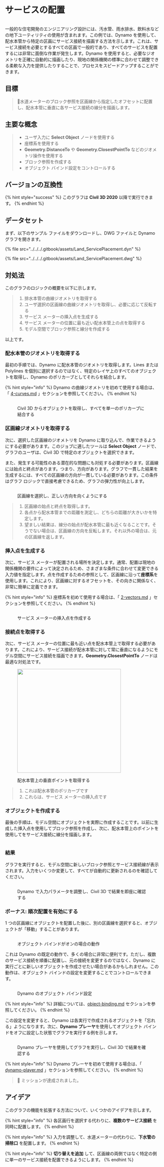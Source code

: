 # サービスの配置

<figure><img src="../../../.gitbook/assets/Land_ServicePlacement_Dynamo (1).gif" alt=""><figcaption></figcaption></figure>

一般的な住宅開発のエンジニアリング設計には、汚水管、雨水排水、飲料水などの地下ユーティリティの使用が含まれます。この例では、Dynamo を使用して、配水本管から特定の区画にサービス接続を描画する方法を示します。これは、サービス接続を必要とするすべての区画で一般的であり、すべてのサービスを配置するには非常に面倒な作業が発生します。Dynamo を使用すると、必要なジオメトリを正確に自動的に描画したり、現地の関係機関の標準に合わせて調整できる柔軟な入力を提供したりすることで、プロセスをスピードアップすることができます。

## 目標

> :dart:水道メーターのブロック参照を区画線から指定したオフセットに配置し、配水本管に垂直に各サービス接続の線分を描画します。

## 主要な概念

> * ユーザ入力に **Select Object** ノードを使用する
> * 座標系を使用する
> * **Geometry.DistanceTo** や **Geometry.ClosestPointTo** などのジオメトリ操作を使用する
> * ブロック参照を作成する
> * オブジェクト バインド設定をコントロールする

## バージョンの互換性

{% hint style="success" %} このグラフは **Civil 3D 2020** 以降で実行できます。 
{% endhint %} 

## データセット

まず、以下のサンプル ファイルをダウンロードし、DWG ファイルと Dynamo グラフを開きます。

{% file src="../../../.gitbook/assets/Land_ServicePlacement.dyn" %}

{% file src="../../../.gitbook/assets/Land_ServicePlacement.dwg" %}

## 対処法

このグラフのロジックの概要を以下に示します。

> 1. 排水本管の曲線ジオメトリを取得する
> 2. ユーザ選択の区画線の曲線ジオメトリを取得し、必要に応じて反転する
> 3. サービス メーターの挿入点を生成する
> 4. サービス メーターの位置に最も近い配水本管上の点を取得する
> 5. モデル空間でブロック参照と線分を作成する

以上です。

### 配水本管のジオメトリを取得する

最初の手順では、Dynamo に配水本管のジオメトリを取得します。Lines または Polylines を個別に選択するのではなく、特定のレイヤ上のすべてのオブジェクトを取得し、Dynamo のポリカーブとしてそれらを結合します。

{% hint style="info" %}
 Dynamo の曲線ジオメトリを初めて使用する場合は、「 [4-curves.md](../../../5\_essential\_nodes\_and\_concepts/5-2\_geometry-for-computational-design/4-curves.md "mention") 」セクションを参照してください。 
{% endhint %} 

<figure><img src="../../../.gitbook/assets/Land_ServicePlacement_DistributionMain (1).png" alt=""><figcaption><p>Civil 3D からオブジェクトを取得し、すべてを単一のポリカーブに結合する</p></figcaption></figure>

### 区画線ジオメトリを取得する

次に、選択した区画線のジオメトリを Dynamo に取り込んで、作業できるようにする必要があります。このジョブに適したツールは **Select Object** ノードで、グラフのユーザは、Civil 3D で特定のオブジェクトを選択できます。

また、発生する可能性のある潜在的な問題にも対処する必要があります。区画線には始点と終点があります。つまり、方向があります。グラフで一貫した結果を生成するには、すべての区画線の方向が一貫している必要があります。この条件はグラフ ロジックで直接考慮できるため、グラフの弾力性が向上します。

<figure><img src="../../../.gitbook/assets/Land_ServicePlacement_Selection (2).png" alt=""><figcaption><p>区画線を選択し、正しい方向を向くようにする</p></figcaption></figure>

> 1. 区画線の始点と終点を取得します。
> 2. 各点から配水本管までの距離を測定し、どちらの距離が大きいかを特定します。
> 3. 望ましい結果は、線分の始点が配水本管に最も近くなることです。そうでない場合は、区画線の方向を反転します。それ以外の場合は、元の区画線を返します。

### 挿入点を生成する

次に、サービス メーターが配置される場所を決定します。通常、配置は現地の関係機関の要件によって決定されるため、さまざまな条件に合わせて変更できる入力値を指定します。点を作成するための参照として、区画線に沿って**座標系**を使用します。これにより、区画線に対するオフセットを、その向きに関係なく、非常に簡単に定義できます。

{% hint style="info" %}
 座標系を初めて使用する場合は、「 [2-vectors.md](../../../5\_essential\_nodes\_and\_concepts/5-2\_geometry-for-computational-design/2-vectors.md "mention") 」セクションを参照してください。 
{% endhint %} 

<figure><img src="../../../.gitbook/assets/Land_ServicePlacement_InsertionPoints.png" alt=""><figcaption><p>サービス メーターの挿入点を作成する</p></figcaption></figure>

### 接続点を取得する

次に、サービス メーターの位置に最も近い点を配水本管上で取得する必要があります。これにより、サービス接続が配水本管に対して常に垂直になるようにモデル空間にサービス接続を描画できます。**Geometry.ClosestPointTo** ノードは最適な対処法です。

<figure><img src="../../../.gitbook/assets/Land_ServicePlacement_GetPerpendicularPoints (1).png" alt="" width="339"><figcaption><p>配水本管上の垂直ポイントを取得する</p></figcaption></figure>

> 1. これは配水本管のポリカーブです
> 2. これらは、サービス メーターの挿入点です

### オブジェクトを作成する

最後の手順は、モデル空間にオブジェクトを実際に作成することです。以前に生成した挿入点を使用してブロック参照を作成し、次に、配水本管上のポイントを使用してをサービス接続に線分を描画します。

<figure><img src="../../../.gitbook/assets/Land_ServicePlacement_CreateObjects.png" alt=""><figcaption></figcaption></figure>

### 結果

グラフを実行すると、モデル空間に新しいブロック参照とサービス接続線が表示されます。入力をいくつか変更して、すべてが自動的に更新されるのを確認してください。

<figure><img src="../../../.gitbook/assets/Land_ServicePlacement_Dynamo (1).gif" alt=""><figcaption><p>Dynamo で入力パラメータを調整し、Civil 3D で結果を即座に確認する</p></figcaption></figure>

### ボーナス: 順次配置を有効にする

1 つの区画線にオブジェクトを配置した後に、別の区画線を選択すると、オブジェクトが「移動」することがあります。

<figure><img src="../../../.gitbook/assets/Land_ServicePlacement_Binding.gif" alt=""><figcaption><p>オブジェクト バインドがオンの場合の動作</p></figcaption></figure>

これは Dynamo の既定の動作で、多くの場合に非常に便利です。ただし、複数のサービス接続を順番に配置し、元の接続を変更するのではなく、Dynamo に実行ごとに新しいオブジェクトを作成させたい場合があるかもしれません。この動作は、オブジェクト バインドの設定を変更することでコントロールできます。

<figure><img src="../../../.gitbook/assets/Land_ServicePlacement_BindingSettings.png" alt=""><figcaption><p>Dynamo のオブジェクト バインド設定</p></figcaption></figure>

{% hint style="info" %}
 詳細については、[object-binding.md](../../advanced-topics/object-binding.md "mention") セクションを参照してください。 
{% endhint %} 

この設定を変更すると、Dynamo は各実行で作成されるオブジェクトを「忘れる」ようになります。次に、**Dynamo プレーヤ**を使用してオブジェクト バインドをオフに設定した状態でグラフを実行する例を示します。

<figure><img src="../../../.gitbook/assets/Land_ServicePlacement_Player (2).gif" alt=""><figcaption><p>Dynamo プレーヤを使用してグラフを実行し、Civil 3D で結果を確認する</p></figcaption></figure>

{% hint style="info" %}
 Dynamo プレーヤを初めて使用する場合は、「 [dynamo-player.md](../../dynamo-player.md "mention") 」セクションを参照してください。 
{% endhint %} 

> :tada: ミッションが達成されました。

## アイデア

このグラフの機能を拡張する方法について、いくつかのアイデアを示します。

{% hint style="info" %}
 各区画行を選択する代わりに、**複数のサービス接続** を同時に配置します。 
{% endhint %} 

{% hint style="info" %}
 入力を調整して、水道メーターの代わりに、**下水管の掃除口** を配置します。 
{% endhint %} 

{% hint style="info" %}
 **切り替えを追加** して、区画線の両側ではなく特定の側に単一のサービス接続を配置できるようにします。 
{% endhint %} 
